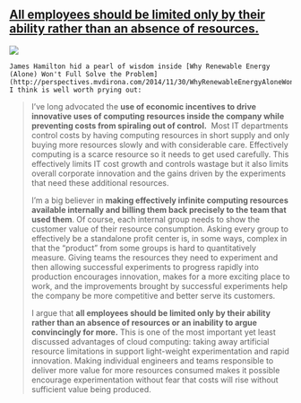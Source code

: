 ## [All employees should be limited only by their ability rather than an absence of resources.](/blog/2014/12/3/all-employees-should-be-limited-only-by-their-ability-rather.html)

    

    

![](https://farm9.staticflickr.com/8634/15746118387_4d9bf3f0d2_m.jpg)

    James Hamilton hid a pearl of wisdom inside [Why Renewable Energy (Alone) Won't Full Solve the Problem](http://perspectives.mvdirona.com/2014/11/30/WhyRenewableEnergyAloneWontFullSolveTheProblem.aspx) that I think is well worth prying out:    

    

> I’ve long advocated the **use of economic incentives to drive innovative uses of computing resources inside the company while preventing costs from spiraling out of control.**  Most IT departments control costs by having computing resources in short supply and only buying more resources slowly and with considerable care. Effectively computing is a scarce resource so it needs to get used carefully. This effectively limits IT cost growth and controls wastage but it also limits overall corporate innovation and the gains driven by the experiments that need these additional resources.
> 
> I’m a big believer in **making effectively infinite computing resources available internally and billing them back precisely to the team that used them**. Of course, each internal group needs to show the customer value of their resource consumption. Asking every group to effectively be a standalone profit center is, in some ways, complex in that the “product” from some groups is hard to quantitatively measure. Giving teams the resources they need to experiment and then allowing successful experiments to progress rapidly into production encourages innovation, makes for a more exciting place to work, and the improvements brought by successful experiments help the company be more competitive and better serve its customers.
> 
> I argue that **all employees should be limited only by their ability rather than an absence of resources or an inability to argue convincingly for more.** This is one of the most important yet least discussed advantages of cloud computing: taking away artificial resource limitations in support light-weight experimentation and rapid innovation. Making individual engineers and teams responsible to deliver more value for more resources consumed makes it possible encourage experimentation without fear that costs will rise without sufficient value being produced.

    

    